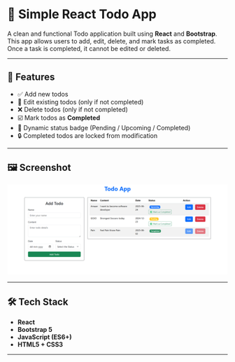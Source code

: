 # 📝 Simple React Todo App

A clean and functional Todo application built using **React** and **Bootstrap**. This app allows users to add, edit, delete, and mark tasks as completed. Once a task is completed, it cannot be edited or deleted.

---

## 🚀 Features

- ✅ Add new todos
- 📝 Edit existing todos (only if not completed)
- ❌ Delete todos (only if not completed)
- ☑️ Mark todos as **Completed**
- 🧠 Dynamic status badge (Pending / Upcoming / Completed)
- 🔒 Completed todos are locked from modification

---

## 🖼️ Screenshot

![Main UI](./Output/Main.png)

---

## 🛠️ Tech Stack

- **React**
- **Bootstrap 5**
- **JavaScript (ES6+)**
- **HTML5 + CSS3**

---
